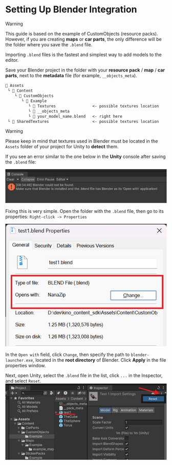 ﻿# Setting Up Blender Integration

> [!WARNING]  
> This guide is based on the example of CustomObjects (resource packs). However, if you are creating **maps** or **car parts**, the only difference will be the folder where you save the `.blend` file.

Importing `.blend` files is the fastest and simplest way to add models to the editor.

Save your Blender project in the folder with your **resource pack** / **map** / **car parts**, next to the **metadata** file (for example, `__objects_meta`).

```
📂 Assets
 └ 📁 Content
    └ 📁 CustomObjects
       └ 📁 Example
          └ 📁 Textures                <- possible textures location
          └ 📄 __objects_meta
          └ 📄 your_model_name.blend   <- right here
 └ 📁 SharedTextures                   <- possible textures location
```

> [!WARNING]  
> Please keep in mind that textures used in Blender must be located in the `Assets` folder of your project for Unity to **detect** them.

If you see an error similar to the one below in the **Unity** console after saving the `.blend` file:

![blender_not_found_error.png](../Images/Blender/blender_not_found_error.png)

Fixing this is very simple. Open the folder with the `.blend` file, then go to its properties: `Right-click -> Properties`

![blend_file_properties.png](../Images/Blender/blend_file_properties.png)

In the `Open with` field, click `Change`, then specify the path to `blender-launcher.exe`, located in the **root directory** of Blender. Click **Apply** in the file properties window.

Next, open Unity, select the `.blend` file in the list, click `...` in the Inspector, and select `Reset`.
![blend_reset_unity.png](../Images/Blender/blend_reset_unity.png)
